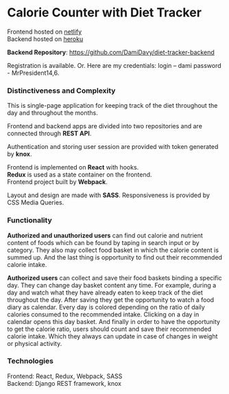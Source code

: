 # Calorie Counter with Diet Tracker

Frontend hosted on [netlify](https://canthin.netlify.app)  
Backend hosted on [heroku]( https://caloriecounterapi.herokuapp.com)

**Backend Repository**: <https://github.com/DamiDavy/diet-tracker-backend>

Registration is available.
Or.
Here are my credentials: 
login – dami
password - MrPresident14,6.

### Distinctiveness and Complexity

This is single-page application for keeping track of the diet throughout the day and throughout the months.

Frontend and backend apps are divided into two repositories and are connected through **REST API**.

Authentication and storing user session are provided with token generated by **knox**.

Frontend is implemented on **React** with hooks.  
**Redux** is used as a state container on the frontend.  
Frontend project built by **Webpack**.  

Layout and design are made with **SASS**. Responsiveness is provided by CSS Media Queries.

### Functionality

**Authorized and unauthorized users** can find out calorie and nutrient content of foods which can be found by taping in search input or by category. They also may collect food basket in which the calorie content is summed up. And the last thing is opportunity to find out their recommended calorie intake. 

**Authorized users** can collect and save their food baskets binding a specific day. They can change day basket content any time. For example, during a day and watch what they have already eaten to keep track of the diet throughout the day. After saving they get the opportunity to watch a food diary as calendar. Every day is colored depending on the ratio of daily calories consumed to the recommended intake. Clicking on a day in calendar opens this day basket. And finally in order to have the opportunity to get the calorie ratio, users should count and save their recommended calorie intake. Which they always can update in case of changes in weight or physical activity.

### Technologies

Frontend: React, Redux, Webpack, SASS  
Backend: Django REST framework, knox
